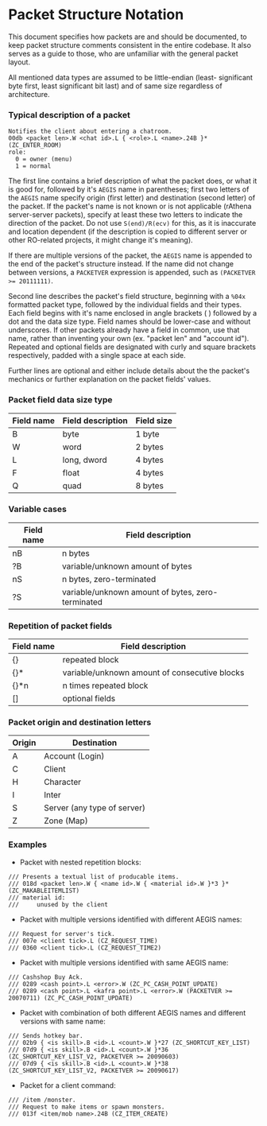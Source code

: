 <!--
//===== rAthena Documentation ================================
//= Packet Structure Notation
//===== By: ==================================================
//= Ai4rei
//===== Last Updated: ========================================
//= 20120810
//===== Description: =========================================
//= Explanation how packets are and should be documented.
//============================================================
-->

# Packet Structure Notation

This document specifies how packets are and should be documented, to
keep packet structure comments consistent in the entire codebase. It
also serves as a guide to those, who are unfamiliar with the general
packet layout.

All mentioned data types are assumed to be little-endian (least-
significant byte first, least significant bit last) and of same size
regardless of architecture.

### Typical description of a packet

```
Notifies the client about entering a chatroom.  
00db <packet len>.W <chat id>.L { <role>.L <name>.24B }* (ZC_ENTER_ROOM)
role:  
  0 = owner (menu)  
  1 = normal  
```

The first line contains a brief description of what the packet does,
or what it is good for, followed by it's `AEGIS` name in parentheses;
first two letters of the `AEGIS` name specify origin (first letter)
and destination (second letter) of the packet. If the packet's name
is not known or is not applicable (rAthena server-server packets),
specify at least these two letters to indicate the direction of the
packet. Do not use `S(end)/R(ecv)` for this, as it is inaccurate and
location dependent (if the description is copied to different server
or other RO-related projects, it might change it's meaning).

If there are multiple versions of the packet, the `AEGIS` name is
appended to the end of the packet's structure instead. If the name
did not change between versions, a `PACKETVER` expression is appended,
such as `(PACKETVER >= 20111111)`.

Second line describes the packet's field structure, beginning with a
`%04x` formatted packet type, followed by the individual fields and
their types. Each field begins with it's name enclosed in angle
brackets ( <field name> ) followed by a dot and the data size type.
Field names should be lower-case and without underscores. If other
packets already have a field in common, use that name, rather than
inventing your own (ex. "packet len" and "account id"). Repeated and
optional fields are designated with curly and square brackets
respectively, padded with a single space at each side.

Further lines are optional and either include details about the
the packet's mechanics or further explanation on the packet fields'
values.

### Packet field data size type

 |Field name|Field description|Field size|
 |---|---|---|
 |B|byte|1 byte|
 |W|word|2 bytes|
 |L|long, dword|4 bytes|
 |F|float|4 bytes|
 |Q|quad|8 bytes|

### Variable cases
 
 |Field name|Field description|
 |---|---|
 |nB|n bytes|
 |?B|variable/unknown amount of bytes|
 |nS|n bytes, zero-terminated|
 |?S|variable/unknown amount of bytes, zero-terminated|

### Repetition of packet fields
 
 |Field name|Field description|
 |---|---|
 |{}|repeated block|
 |{}*|variable/unknown amount of consecutive blocks|
 |{}*n|n times repeated block|
 |[]|optional fields|

### Packet origin and destination letters
 
 |Origin|Destination|
 |---|---|
 |A|Account (Login)|
 |C|Client|
 |H|Character|
 |I|Inter|
 |S|Server (any type of server)|
 |Z|Zone (Map)|

### Examples

- Packet with nested repetition blocks:
 
```
/// Presents a textual list of producable items.
/// 018d <packet len>.W { <name id>.W { <material id>.W }*3 }* (ZC_MAKABLEITEMLIST)
/// material id:
///     unused by the client
```

- Packet with multiple versions identified with different AEGIS names:

 ```
 /// Request for server's tick.
 /// 007e <client tick>.L (CZ_REQUEST_TIME)
 /// 0360 <client tick>.L (CZ_REQUEST_TIME2)
 ```

- Packet with multiple versions identified with same AEGIS name:

 ```
 /// Cashshop Buy Ack.
 /// 0289 <cash point>.L <error>.W (ZC_PC_CASH_POINT_UPDATE)
 /// 0289 <cash point>.L <kafra point>.L <error>.W (PACKETVER >= 20070711) (ZC_PC_CASH_POINT_UPDATE)
 ```

- Packet with combination of both different AEGIS names and different versions with same name:

 ```
 /// Sends hotkey bar.
 /// 02b9 { <is skill>.B <id>.L <count>.W }*27 (ZC_SHORTCUT_KEY_LIST)
 /// 07d9 { <is skill>.B <id>.L <count>.W }*36 (ZC_SHORTCUT_KEY_LIST_V2, PACKETVER >= 20090603)
 /// 07d9 { <is skill>.B <id>.L <count>.W }*38 (ZC_SHORTCUT_KEY_LIST_V2, PACKETVER >= 20090617)
 ```
 
- Packet for a client command:

 ```
 /// /item /monster.
 /// Request to make items or spawn monsters.
 /// 013f <item/mob name>.24B (CZ_ITEM_CREATE)
 ```
